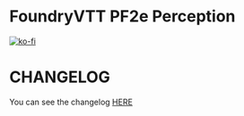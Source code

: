 # FoundryVTT PF2e Perception

[![ko-fi](https://ko-fi.com/img/githubbutton_sm.svg)](https://ko-fi.com/K3K6M2V13)

# CHANGELOG

You can see the changelog [HERE](./CHANGELOG.md)
